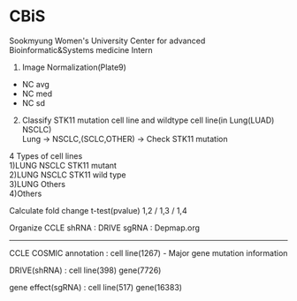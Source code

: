 # CBiS
Sookmyung Women's University Center for advanced Bioinformatic&amp;Systems medicine Intern

1. Image Normalization(Plate9)
- NC avg
- NC med
- NC sd

2. Classify STK11 mutation cell line and wildtype cell line(in Lung(LUAD) NSCLC)<br>
Lung → NSCLC,(SCLC,OTHER) → Check STK11 mutation

  4 Types of cell lines<br>
1)LUNG NSCLC STK11 mutant<br>
2)LUNG NSCLC STK11 wild type<br>
3)LUNG Others<br>
4)Others <br>

Calculate fold change t-test(pvalue)
1,2 / 1,3 / 1,4

Organize CCLE 
shRNA : DRIVE
sgRNA : Depmap.org

------------------------
CCLE COSMIC annotation : cell line(1267) - Major gene mutation information

DRIVE(shRNA) : cell line(398) gene(7726)

gene effect(sgRNA) : cell line(517) gene(16383)
